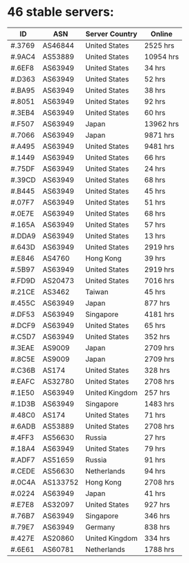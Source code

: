# 46 stable servers:

| ID | ASN | Server Country | Online |
| ------ | ------ | ------ | ------ |
| #.3769 | AS46844 | United States | 2525 hrs |
| #.9AC4 | AS53889 | United States | 10954 hrs |
| #.6EF8 | AS63949 | United States | 34 hrs |
| #.D363 | AS63949 | United States | 52 hrs |
| #.BA95 | AS63949 | United States | 38 hrs |
| #.8051 | AS63949 | United States | 92 hrs |
| #.3EB4 | AS63949 | United States | 60 hrs |
| #.F507 | AS63949 | Japan | 13962 hrs |
| #.7066 | AS63949 | Japan | 9871 hrs |
| #.A495 | AS63949 | United States | 9481 hrs |
| #.1449 | AS63949 | United States | 66 hrs |
| #.75DF | AS63949 | United States | 24 hrs |
| #.39CD | AS63949 | United States | 68 hrs |
| #.B445 | AS63949 | United States | 45 hrs |
| #.07F7 | AS63949 | United States | 51 hrs |
| #.0E7E | AS63949 | United States | 68 hrs |
| #.165A | AS63949 | United States | 57 hrs |
| #.DDA9 | AS63949 | United States | 13 hrs |
| #.643D | AS63949 | United States | 2919 hrs |
| #.E846 | AS4760 | Hong Kong | 39 hrs |
| #.5B97 | AS63949 | United States | 2919 hrs |
| #.FD9D | AS20473 | United States | 7016 hrs |
| #.21CE | AS3462 | Taiwan | 45 hrs |
| #.455C | AS63949 | Japan | 877 hrs |
| #.DF53 | AS63949 | Singapore | 4181 hrs |
| #.DCF9 | AS63949 | United States | 65 hrs |
| #.C5D7 | AS63949 | United States | 352 hrs |
| #.3EAE | AS9009 | Japan | 2709 hrs |
| #.8C5E | AS9009 | Japan | 2709 hrs |
| #.C36B | AS174 | United States | 328 hrs |
| #.EAFC | AS32780 | United States | 2708 hrs |
| #.1E50 | AS63949 | United Kingdom | 257 hrs |
| #.1D3B | AS63949 | Singapore | 1483 hrs |
| #.48C0 | AS174 | United States | 71 hrs |
| #.6ADB | AS53889 | United States | 2708 hrs |
| #.4FF3 | AS56630 | Russia | 27 hrs |
| #.18A4 | AS63949 | United States | 79 hrs |
| #.ADF7 | AS51659 | Russia | 91 hrs |
| #.CEDE | AS56630 | Netherlands | 94 hrs |
| #.0C4A | AS133752 | Hong Kong | 2708 hrs |
| #.0224 | AS63949 | Japan | 41 hrs |
| #.E7E8 | AS32097 | United States | 927 hrs |
| #.76B7 | AS63949 | Singapore | 346 hrs |
| #.79E7 | AS63949 | Germany | 838 hrs |
| #.427E | AS20860 | United Kingdom | 334 hrs |
| #.6E61 | AS60781 | Netherlands | 1788 hrs |

